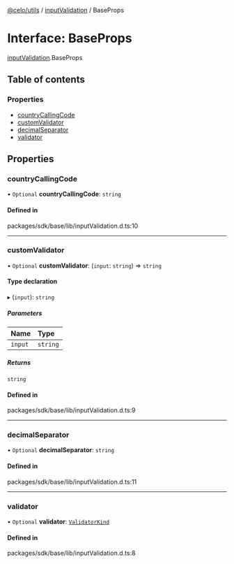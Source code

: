 [@celo/utils](../README.md) / [inputValidation](../modules/inputValidation.md) / BaseProps

# Interface: BaseProps

[inputValidation](../modules/inputValidation.md).BaseProps

## Table of contents

### Properties

- [countryCallingCode](inputValidation.BaseProps.md#countrycallingcode)
- [customValidator](inputValidation.BaseProps.md#customvalidator)
- [decimalSeparator](inputValidation.BaseProps.md#decimalseparator)
- [validator](inputValidation.BaseProps.md#validator)

## Properties

### countryCallingCode

• `Optional` **countryCallingCode**: `string`

#### Defined in

packages/sdk/base/lib/inputValidation.d.ts:10

___

### customValidator

• `Optional` **customValidator**: (`input`: `string`) => `string`

#### Type declaration

▸ (`input`): `string`

##### Parameters

| Name | Type |
| :------ | :------ |
| `input` | `string` |

##### Returns

`string`

#### Defined in

packages/sdk/base/lib/inputValidation.d.ts:9

___

### decimalSeparator

• `Optional` **decimalSeparator**: `string`

#### Defined in

packages/sdk/base/lib/inputValidation.d.ts:11

___

### validator

• `Optional` **validator**: [`ValidatorKind`](../enums/inputValidation.ValidatorKind.md)

#### Defined in

packages/sdk/base/lib/inputValidation.d.ts:8
